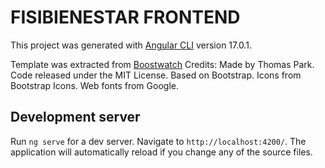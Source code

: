# FISIBIENESTAR FRONTEND


This project was generated with [Angular CLI](https://github.com/angular/angular-cli) version 17.0.1.

Template was extracted from  [Boostwatch](https://bootswatch.com/cosmo/)
Credits:
Made by Thomas Park.
Code released under the MIT License.
Based on Bootstrap. Icons from Bootstrap Icons. Web fonts from Google.

## Development server

Run `ng serve` for a dev server. Navigate to `http://localhost:4200/`. The application will automatically reload if you change any of the source files.


